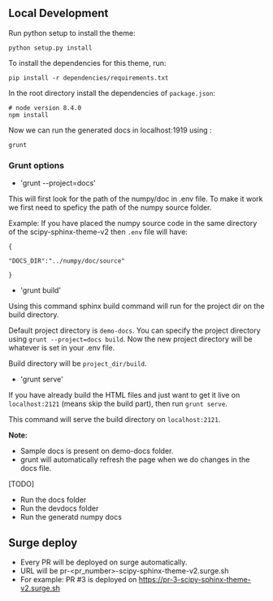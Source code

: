 
## Local Development

Run python setup to install the theme:

```
python setup.py install
```

To install the dependencies for this theme, run:

```
pip install -r dependencies/requirements.txt
```


In the root directory install the dependencies of `package.json`:

```
# node version 8.4.0
npm install
```

Now we can run the generated docs in localhost:1919 using :

```
grunt

```

### Grunt options

- 'grunt --project=docs'

This will first look for the path of the numpy/doc in .env file. To make it
work we first need to speficy the path of the numpy source folder.

Example: If you have placed the numpy source code in the same directory of the
scipy-sphinx-theme-v2 then `.env` file will have:

```
{

"DOCS_DIR":"../numpy/doc/source"

}

```

- 'grunt build'


Using this command sphinx build command will run for the project dir on the build directory.

Default project directory is `demo-docs`. You can specify the project directory using `grunt --project=docs build`. Now the new project directory
will be whatever is set in your .env file.

Build directory will be `project_dir/build`.

- 'grunt serve'

If you have already build the HTML files and just want to get it live on `localhost:2121` (means skip the build part), then run `grunt serve`.

This command will serve the build directory on `localhost:2121`.


**Note:**

- Sample docs is present on demo-docs folder.
- grunt will automatically refresh the page when we do changes in the docs file.

[TODO]

- Run the docs folder
- Run the devdocs folder
- Run the generatd numpy docs

## Surge deploy

- Every PR will be deployed on surge automatically.
- URL will be pr-<pr_number>-scipy-sphinx-theme-v2.surge.sh
- For example: PR #3 is deployed on https://pr-3-scipy-sphinx-theme-v2.surge.sh
